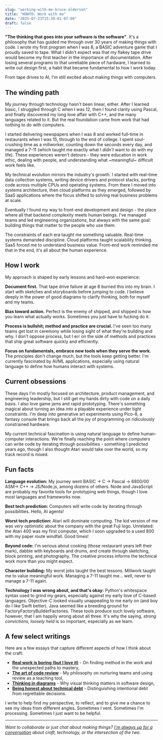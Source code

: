 ```yaml
---
slug: "working-with-me-bruce-alderson"
title: "HOWTO: Work with me"
date: "2025-07-23T15:30:01-07:00"
draft: false
---
```


**"The thinking that goes into your software *is* the software"**. It's a philosophy that has guided me through over 30 years of making things with code. I wrote my first program when I was 8, a BASIC adventure game that I proudly saved to tape. What I didn't expect was that my flakey tape drive would become my first teacher in the importance of documentation. After losing several programs to that unreliable piece of hardware, I learned to write out design first, a habit that became fundamental to how I work today.

From tape drives to AI, I'm still excited about making things with computers.

## The winding path

My journey through technology hasn't been linear, either. After I learned basic, I struggled through C when I was 12, then I  found clarity using Pascal, and finally discovered my long love affair with C++, and the many languages related to it. But the real foundation came from work that had nothing to do with computers.

I started delivering newspapers when I was 8 and worked full-time in restaurants when I was 15, through to the end of college. I spent soul-crushing time as a millworker, counting down the seconds every day, and managed a 7-11 (which taught me exactly what I *didn't* want to do with my life). These experiences weren't detours - they were education in work ethic, dealing with people, and understanding what ~meaningful~ difficult work feels like.

My technical evolution mirrors the industry's growth. I started with real-time data collection systems, writing device drivers and protocol stacks, porting code across multiple CPUs and operating systems. From there I moved into systems architecture, then cloud platforms as they emerged, followed by SaaS applications where the focus shifted to solving real business problems at scale.

Eventually I found my way to front-end development and design - the place where all that backend complexity meets human beings. I've managed teams and led engineering organizations, but always with the same goal: building things that matter to the people who use them.

The constraints of each era taught me something valuable. Real-time systems demanded discipline. Cloud platforms taught scalability thinking. SaaS forced me to understand business value. Front-end work reminded me that in the end, it's all about the human experience.

## How I work

My approach is shaped by early lessons and hard-won experience:

**Document first.** That tape drive failure at age 8 burned this into my brain. I start with sketches and storyboards before jumping to code. I believe deeply in the power of good diagrams to clarify thinking, both for myself and my teams.

**Bias toward action.** Perfect is the enemy of shipped, and shipped is how you learn what actually works. Sometimes you just have to fucking do it.

**Process is bullshit; method and practice are crucial.** I've seen too many teams get lost in ceremony while losing sight of what they're building and why. I don't oppose process, but I err on the side of methods and practices that ship great software quickly and efficiently.

**Focus on fundamentals, embrace new tools when they serve the work.** The principles don't change much, but the tools keep getting better. I'm currently fascinated by AI/ML applications, especially using natural language to define how humans interact with systems.

## Current obsessions

These days I'm mostly focused on architecture, product management, and engineering leadership, but I still get my hands dirty with code on a daily basis. I also love game jams and rapid prototyping. There's something magical about turning an idea into a playable experience under tight constraints. I'm deep into generative art experiments using Pico-8, a fantasy console that brings back all the joy of programming on ridiculously constrained hardware.

My current technical fascination is using natural language to define human-computer interactions. We're finally reaching the point where computers can write code by iterating through possibilities - something I predicted years ago, though I also thought Atari would take over the world, so my track record is mixed.

## Fun facts

**Language evolution:** My journey went BASIC → C → Pascal → 6800/00 ASM→ C++ → JS/Node.js, among dozens of others. Node and JavaScript are probably my favorite tools for prototyping web things, though I love most languages and frameworks now.

**Best tech prediction:** Computers will write code by iterating through possibilities. Hello, AI agents!

**Worst tech prediction:** Atari will dominate computing. The kid version of me was *very* optimistic about the company with the great Fuji logo. Unrelated: the Atari 400 was my first computer, which I soon upgraded to a used 800 with my paper route windfall. Good times!

**Beyond code:** I'm serious about cooking (those restaurant years left their mark), dabble with keyboards and drums, and create through sketching, block printing, and photography. The creative process informs the technical work more than you might expect.

**Character building:** My worst jobs taught the best lessons. Millwork taught me to value meaningful work. Managing a 7-11 taught me... well, never to manage a 7-11 again.

**Technology I was wrong about, and that's okay:** Python's whitespace syntax used to grind my gears, especially against my early love of C-based languages. Objective-C looked visually unappealing to me early on (and boy do I like Swift better). Java seemed like a breeding ground for FactoryFactoryBuilderFactories. These tools produce such lovely software, however, that I am happily wrong about all three. It's why the saying, *strong convictions, loosely held* is so important, especially as we learn.

## A few select writings

Here are a few essays that capture different aspects of how I think about the craft:

- **[Real work is boring (but I love it)](/blog/2011/real-work-is-boring-but-i-love-it/)** - On finding method in the work and the unexpected paths to mastery,
- **[The art of code review](/blog/2013/the-art-of-code-review/)** - My philosophy on nurturing teams and using review as a teaching tool,
- **[Thinking in diagrams](/blog/2015/thinking-in-diagrams-a-developers-guide-to-learning-to-love-drawing-design/)** - Why visual thinking matters in software design,
- **[Being honest about technical debt](/blog/2016/being-honest-about-technical-debt/)** - Distinguishing intentional debt from regrettable decisions.

I write to help find my perspective, to reflect, and to give me a chance to see my ideas from different angles. Sometimes I vent. Sometimes I'm processing. Sometimes I just want to be helpful.

---


*Want to collaborate or just chat about making things? [I'm always up for a conversation](https://mas.to/@robotpony) about craft, technology, or the intersection of the two.*
